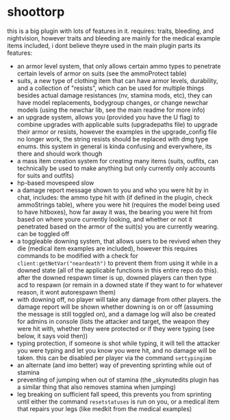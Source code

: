 # shoottorp
this is a big plugin with lots of features in it.
requires: traits, bleeding, and nightvision, however traits and bleeding are mainly for the medical example items included, i dont believe theyre used in the main plugin parts
its features:
- an armor level system, that only allows certain ammo types to penetrate certain levels of armor on suits (see the ammoProtect table)
- suits, a new type of clothing item that can have armor levels, durability, and a collection of "resists", which can be used for multiple things besides actual damage resistances (nv, stamina mods, etc), they can have model replacements, bodygroup changes, or change newchar models (using the newchar lib, see the main readme for more info)
- an upgrade system, allows you (provided you have the U flag) to combine upgrades with applicable suits (upgradepaths file) to upgrade their armor or resists, however the examples in the upgrade_config file no longer work, the string resists should be replaced with dmg type enums. this system in general is kinda confusing and everywhere, its there and should work though
- a mass item creation system for creating many items (suits, outfits, can technically be used to make anything but only currently only accounts for suits and outfits)
- hp-based movespeed slow
- a damage report message shown to you and who you were hit by in chat, includes: the ammo type hit with (if defined in the plugin, check ammoStrings table), where you were hit (requires the model being used to have hitboxes), how far away it was, the bearing you were hit from based on where youre currently looking, and whether or not it penetrated based on the armor of the suit(s) you are currently wearing. can be toggled off
- a toggleable downing system, that allows users to be revived when they die (medical item examples are included), however this requires commands to be modified with a check for `client:getNetVar("neardeath")` to prevent them from using it while in a downed state (all of the applicable functions in this entire repo do this). after the downed respawn timer is up, downed players can then type acd to respawn (or remain in a downed state if they want to for whatever reason, it wont autorespawn them)
- with downing off, no player will take any damage from other players. the damage report will be shown whether downing is on or off (assuming the message is still toggled on), and a damage log will also be created for admins in console (lists the attacker and target, the weapon they were hit with, whether they were protected or if they were typing (see below, it says void then))
- typing protection, if someone is shot while typing, it will tell the attacker you were typing and let you know you were hit, and no damage will be taken. this can be disabled per player via the command `settypingimm`
- an alternate (and imo better) way of preventing sprinting while out of stamina
- preventing of jumping when out of stamina (the _skynutedits plugin has a similar thing that also removes stamina when jumping)
- leg breaking on sufficient fall speed, this prevents you from sprinting until either the command `resetstatuses` is run on you, or a medical item that repairs your legs (like medkit from the medical examples)